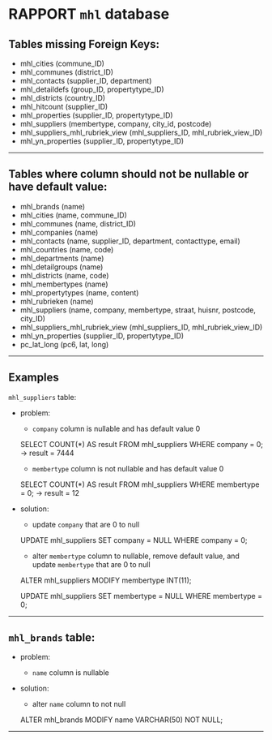 # RAPPORT `mhl` database

## Tables missing Foreign Keys:
* mhl_cities                        (commune_ID)
* mhl_communes                      (district_ID)
* mhl_contacts                      (supplier_ID, department)
* mhl_detaildefs                    (group_ID, propertytype_ID)
* mhl_districts                     (country_ID)
* mhl_hitcount                      (supplier_ID)
* mhl_properties                    (supplier_ID, propertytype_ID)
* mhl_suppliers                     (membertype, company, city_id, postcode)
* mhl_suppliers_mhl_rubriek_view    (mhl_suppliers_ID, mhl_rubriek_view_ID)
* mhl_yn_properties                 (supplier_ID, propertytype_ID)

------------------------------------------------------------------------------- 

## Tables where column should not be nullable or have default value:
* mhl_brands                        (name)
* mhl_cities                        (name, commune_ID)
* mhl_communes                      (name, district_ID)
* mhl_companies                     (name)
* mhl_contacts                      (name, supplier_ID, department, contacttype, email)
* mhl_countries                     (name, code)
* mhl_departments                   (name)
* mhl_detailgroups                  (name)
* mhl_districts                     (name, code)
* mhl_membertypes                   (name)
* mhl_propertytypes                 (name, content)
* mhl_rubrieken                     (name)
* mhl_suppliers                     (name, company, membertype, straat, huisnr, postcode, city_ID)
* mhl_suppliers_mhl_rubriek_view    (mhl_suppliers_ID, mhl_rubriek_view_ID)
* mhl_yn_properties                 (supplier_ID, propertytype_ID)
* pc_lat_long                       (pc6, lat, long)

------------------------------------------------------------------------------- 
## Examples
`mhl_suppliers` table:
* problem: 
    - `company` column is nullable and has default value 0

    SELECT COUNT(*) AS result
    FROM mhl_suppliers
    WHERE company = 0;
    -> result = 7444

    - `membertype` column is not nullable and has default value 0

    SELECT COUNT(*) AS result
    FROM mhl_suppliers
    WHERE membertype = 0; 
    -> result = 12

* solution: 
    - update `company` that are 0 to null

    UPDATE mhl_suppliers
    SET company = NULL
    WHERE company = 0;

    - alter `membertype` column to nullable, remove default value, and update `membertype` that are 0 to null

    ALTER mhl_suppliers 
    MODIFY membertype INT(11);

    UPDATE mhl_suppliers 
    SET membertype = NULL
    WHERE membertype = 0;

------------------------------------------------------------------------------- 

## `mhl_brands` table:
* problem: 
    - `name` column is nullable 
* solution: 
    - alter `name` column to not null

    ALTER mhl_brands
    MODIFY name VARCHAR(50) NOT NULL;

------------------------------------------------------------------------------- 
